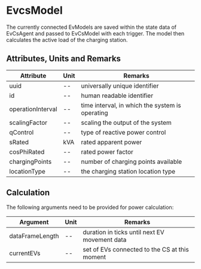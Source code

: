# EvcsModel


The currently connected EvModels are saved within the state data of EvCsAgent and passed to EvCsModel with each trigger. The model then calculates the active load of the charging station.

## Attributes, Units and Remarks

| Attribute          | Unit | Remarks                                         |
|--------------------|------|-------------------------------------------------|
| uuid               |  --  | universally unique identifier                   |
| id                 |  --  | human readable identifier                       |
| operationInterval  |  --  | time interval, in which the system is operating |
| scalingFactor      |  --  | scaling the output of the system                |
| qControl           |  --  | type of reactive power control                  |
| sRated             |  kVA | rated apparent power                            |
| cosPhiRated        |  --  | rated power factor                              |
| chargingPoints     |  --  | number of charging points available             |
| locationType       |  --  | the charging station location type              |

## Calculation


The following arguments need to be provided for power calculation:


| Argument         | Unit    | Remarks                                       |
|------------------|---------|-----------------------------------------------|
| dataFrameLength  | --      | duration in ticks until next EV movement data |
| currentEVs       | --      | set of EVs connected to the CS at this moment |
